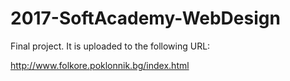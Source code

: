 # 2017-SoftAcademy-WebDesign

Final project. It is uploaded to the following URL:

http://www.folkore.poklonnik.bg/index.html
